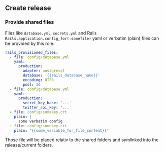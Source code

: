 ## Create release



### Provide shared files

Files like ``database.yml``, ``secrets.yml`` and Rails ``Rails.application.config_for(:somefile)`` yaml or verbatim (plain) files can be provided by this role.

```yaml
rails_provisioned_files:
  - file: config/database.yml
    yaml:
      production:
        adapter: postgresql
        database: '{{rails_database_name}}'
        encoding: UTF8
        pool: 30
  - file: config/database.yml
    yaml:
      production:
        secret_key_base: '...'
        twitter_api_key: '...'
  - file: config/somekey.crt
    plain: |
      some verbatim config
  - file: config/somekey.crt
    plain: "{{some_variable_for_file_content}}"
```

Those file will be placed relativ to the shared folders and symlinked into the release/current folders.
